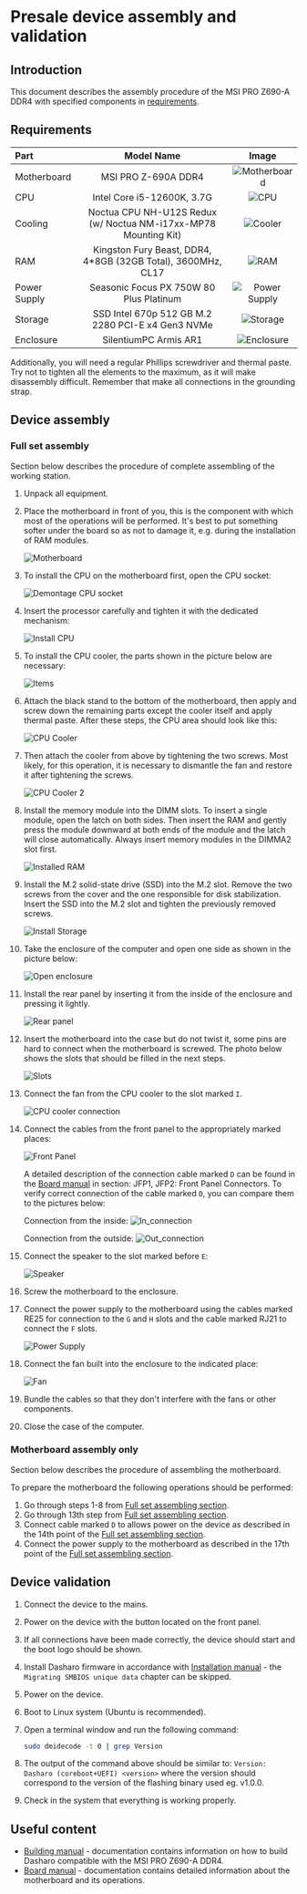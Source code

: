 # Presale device assembly and validation

## Introduction

This document describes the assembly procedure of the MSI PRO Z690-A DDR4 with
specified components in [requirements](#requirements).

## Requirements

| Part         | Model Name                                                      | Image                                   |
|:-------------|:---------------------------------------------------------------:|:---------------------------------------:|
| Motherboard  | MSI PRO Z-690A DDR4                                             |![Motherboard](images/motherboard.jpg)   |
| CPU          | Intel Core i5-12600K, 3.7G                                      |![CPU](images/cpu.jpg)                   |
| Cooling      | Noctua CPU NH-U12S Redux (w/ Noctua NM-i17xx-MP78 Mounting Kit) |![Cooler](images/cpu-cooler.jpg)         |
| RAM          | Kingston Fury Beast, DDR4, 4*8GB (32GB Total), 3600MHz, CL17    |![RAM](images/memory.jpg)                |
| Power Supply | Seasonic Focus PX 750W 80 Plus Platinum                         |![Power Supply](images/power-supply.jpg) |
| Storage      | SSD Intel 670p 512 GB M.2 2280 PCI-E x4 Gen3 NVMe               |![Storage](images/storage.jpg)           |
| Enclosure    | SilentiumPC Armis AR1                                           |![Enclosure](images/enclosure.jpg)       |

Additionally, you will need a regular Phillips screwdriver and thermal paste.
Try not to tighten all the elements to the maximum, as it will make disassembly
difficult. Remember that make all connections in the grounding strap.

## Device assembly

### Full set assembly

Section below describes the procedure of complete assembling of the
working station.

1. Unpack all equipment.
1. Place the motherboard in front of you, this is the component with which most
    of the operations will be performed. It's best to put something softer under
    the board so as not to damage it, e.g. during the installation of RAM
    modules.

    ![Motherboard](images/msi_z690_montage_motherboard.png)

1. To install the CPU on the motherboard first, open the CPU socket:

    ![Demontage CPU socket](images/msi_z690_montage_cpu_1.png)

1. Insert the processor carefully and tighten it with the dedicated mechanism:

    ![Install CPU](images/msi_z690_montage_cpu_2.png)

1. To install the CPU cooler, the parts shown in the picture below are
    necessary:

    ![Items](images/msi_z690_montage_coller_items.jpg)

1. Attach the black stand to the bottom of the motherboard, then apply and screw
    down the remaining parts except the cooler itself and apply thermal paste.
    After these steps, the CPU area should look like this:

    ![CPU Cooler](images/msi_z690_montage_thermal_paste.jpg)

1. Then attach the cooler from above by tightening the two screws. Most likely,
    for this operation, it is necessary to dismantle the fan and restore it
    after tightening the screws.

    ![CPU Cooler 2](images/msi_z690_montage_coller.jpg)

1. Install the memory module into the DIMM slots. To insert a single module,
    open the latch on both sides. Then insert the RAM and gently press the
    module downward at both ends of the module and the latch will close
    automatically. Always insert memory modules in the DIMMA2 slot first.

    ![Installed RAM](images/msi_z690_montage_ram.jpg)

1. Install the M.2 solid-state drive (SSD) into the M.2 slot. Remove the two
    screws from the cover and the one responsible for disk stabilization. Insert
    the SSD into the M.2 slot and tighten the previously removed screws.

    ![Install Storage](images/msi_z690_montage_storage.jpg)

1. Take the enclosure of the computer and open one side as shown in the picture
    below:

    ![Open enclosure](images/msi_z690_montage_enclosure.jpg)

1. Install the rear panel by inserting it from the inside of the enclosure
    and pressing it lightly.

    ![Rear panel](images/msi_z690_montage_rear_panel.jpg)

1. Insert the motherboard into the case but do not twist it, some pins are
    hard to connect when the motherboard is screwed. The photo below shows the
    slots that should be filled in the next steps.

    ![Slots](images/msi_z690_montage_slots.png)

1. Connect the fan from the CPU cooler to the slot marked `I`.

    ![CPU cooler connection](images/msi_z690_montage_cpu_cooler_connection.png)

1. Connect the cables from the front panel to the appropriately marked places:

    ![Front Panel](images/msi_z690_montage_front_panel.png)

    A detailed description of the connection cable marked `D` can be found in
    the [Board manual](https://download.msi.com/archive/mnu_exe/mb/PROZ690-AWIFIDDR4_PROZ690-ADDR4100x150.pdf)
    in section: JFP1, JFP2: Front Panel Connectors.
    To verify correct connection of the cable marked `D`, you can compare them
    to the pictures below:

    Connection from the inside:
    ![In_connection](images/msi_z690_montage_connection_from_inside.png)

    Connection from the outside:
    ![Out_connection](images/msi_z690_montage_connection_from_outside.png)

1. Connect the speaker to the slot marked before `E`:

    ![Speaker](images/msi_z690_montage_speaker.jpg)

1. Screw the motherboard to the enclosure.

1. Connect the power supply to the motherboard using the cables marked RE25 for
    connection to the `G` and `H` slots and the cable marked RJ21 to connect the
    `F` slots.

    ![Power Supply](images/msi_z690_montage_power_supply.png)

1. Connect the fan built into the enclosure to the indicated place:

    ![Fan](images/msi_z690_montage_fan.jpg)

1. Bundle the cables so that they don't interfere with the fans or other
    components.
1. Close the case of the computer.

### Motherboard assembly only

Section below describes the procedure of assembling the motherboard.

To prepare the motherboard the following operations should be performed:

1. Go through steps 1-8 from
    [Full set assembling section](#full-set-assembly).
1. Go through 13th step from [Full set assembling section](#full-set-assembly).
1. Connect cable marked `D` to allows power on the device as described in
    the 14th point of the
    [Full set assembling section](#full-set-assembly).
1. Connect the power supply to the motherboard as described in the 17th point
    of the [Full set assembling section](#full-set-assembly).

## Device validation

1. Connect the device to the mains.
1. Power on the device with the button located on the front panel.
1. If all connections have been made correctly, the device should start and
    the boot logo should be shown.
1. Install Dasharo firmware in accordance with
    [Installation manual](../../variants/msi_z690/installation-manual.md) -
    the `Migrating SMBIOS unique data` chapter can be skipped.
1. Power on the device.
1. Boot to Linux system (Ubuntu is recommended).
1. Open a terminal window and run the following command:

    ```bash
    sudo dmidecode -t 0 | grep Version
    ```

1. The output of the command above should be similar to:
    `Version: Dasharo (coreboot+UEFI) <version>` where the version should
    correspond to the version of the flashing binary used eg. v1.0.0.
1. Check in the system that everything is working properly.

## Useful content

* [Building manual][Build] - documentation contains information on how to
    build Dasharo compatible with the MSI PRO Z690-A DDR4.
* [Board manual][Board] - documentation contains detailed information about
    the motherboard and its operations.

[Build]: ../../variants/msi_z690/building-manual.md
[Board]: https://download.msi.com/archive/mnu_exe/mb/PROZ690-AWIFIDDR4_PROZ690-ADDR4100x150.pdf
